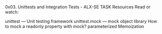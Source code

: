 0x03. Unittests and Integration Tests - ALX-SE TASK
Resources
Read or watch:

unittest — Unit testing framework
unittest.mock — mock object library
How to mock a readonly property with mock?
parameterized
Memoization
